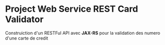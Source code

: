 # Project Web Service REST Card Validator 
Construiction d'un RESTFul API avec **JAX-RS** pour la validation des numero d'une carte de credit
